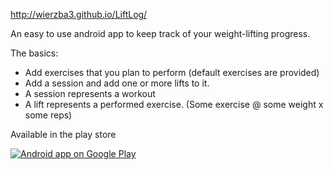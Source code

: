 http://wierzba3.github.io/LiftLog/

An easy to use android app to keep track of your weight-lifting progress.

The basics:
- Add exercises that you plan to perform (default exercises are provided)
- Add a session and add one or more lifts to it.
- A session represents a workout
- A lift represents a performed exercise. (Some exercise @ some weight x some reps)

Available in the play store

<a href="https://play.google.com/store/apps/details?id=com.liftlog">
  <img alt="Android app on Google Play"
       src="https://developer.android.com/images/brand/en_app_rgb_wo_60.png" />
</a>
